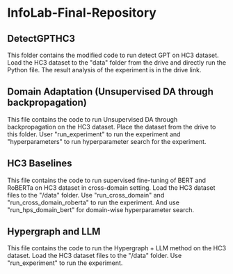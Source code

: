 # InfoLab-Final-Repository

## DetectGPTHC3
This folder contains the modified code to run detect GPT on HC3 dataset. Load the HC3 dataset to the "data" folder from the drive and directly run the Python file. The result analysis of the experiment is in the drive link.

## Domain Adaptation (Unsupervised DA through backpropagation)
This file contains the code to run Unsupervised DA through backpropagation on the HC3 dataset. Place the dataset from the drive to this folder. User "run_experiment" to run the experiment and "hyperparameters" to run hyperparameter search for the experiment.

## HC3 Baselines
This file contains the code to run supervised fine-tuning of BERT and RoBERTa on HC3 dataset in cross-domain setting. Load the HC3 dataset files to the "/data" folder. Use "run_cross_domain" and "run_cross_domain_roberta" to run the experiment. And use "run_hps_domain_bert" for domain-wise hyperparameter search. 

## Hypergraph and LLM
This file contains the code to run the Hypergraph + LLM method on the HC3 dataset. Load the HC3 dataset files to the "/data" folder. Use "run_experiment" to run the experiment.
